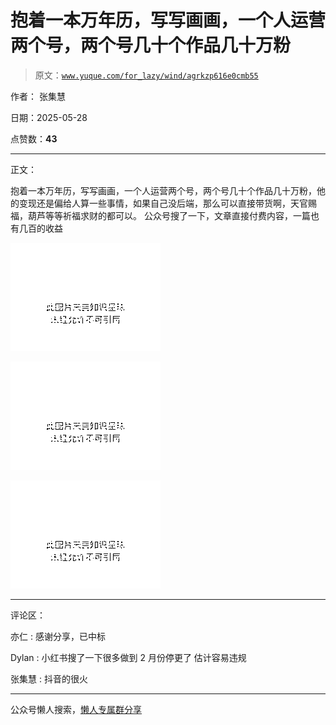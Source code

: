 # 抱着一本万年历，写写画画，一个人运营两个号，两个号几十个作品几十万粉

> 原文：[`www.yuque.com/for_lazy/wind/agrkzp616e0cmb55`](https://www.yuque.com/for_lazy/wind/agrkzp616e0cmb55)

作者： 张集慧

日期：2025-05-28

点赞数：**43**

* * *

正文：

抱着一本万年历，写写画画，一个人运营两个号，两个号几十个作品几十万粉，他的变现还是偏给人算一些事情，如果自己没后端，那么可以直接带货啊，天官赐福，葫芦等等祈福求财的都可以。
公众号搜了一下，文章直接付费内容，一篇也有几百的收益

![](img/c1a935b51e4edeafaf139f22173299cd.png "None")

![](img/8836dc156cdbc5661e6de09ba83f1418.png "None")

![](img/04e47ac986676f937f57e6db56836029.png "None")

* * *

评论区：

亦仁 : 感谢分享，已中标

Dylan : 小红书搜了一下很多做到 2 月份停更了 估计容易违规

张集慧 : 抖音的很火

* * *

公众号懒人搜索，[懒人专属群分享](https://lazybook.fun/#/blog/group)